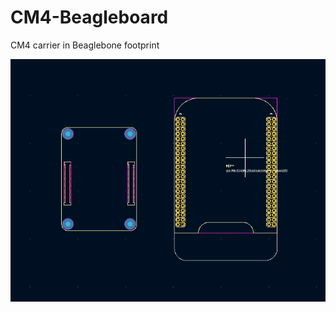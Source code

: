 # CM4-Beagleboard
CM4 carrier in Beaglebone footprint

![To do](https://github.com/rosmo-robot/CM4-Beagleboard/blob/main/CM4-Beaglebone/Image/CM4-Beagle.png)

